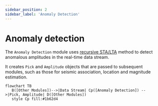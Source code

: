 ```yaml
---
sidebar_position: 2
sidebar_label: 'Anomaly Detection'
---
```


# Anomaly detection
The `Anomaly Detection` module uses [recursive STA/LTA](https://docs.obspy.org/packages/autogen/obspy.signal.trigger.recursive_sta_lta.html#obspy.signal.trigger.recursive_sta_lta) method to detect anomalous amplitudes in the real-time data stream.

It creates `Pick` and `Amplitude` objects that are passed to subsequent modules, such as those for seismic association, location and magnitude estimation.

```mermaid
flowchart TB
   B([Other Modules])-->|Data Stream| Cp([Anomaly Detection]) -->|Pick, Amplitude| D([Other Modules])
   style Cp fill:#1b62d4
```